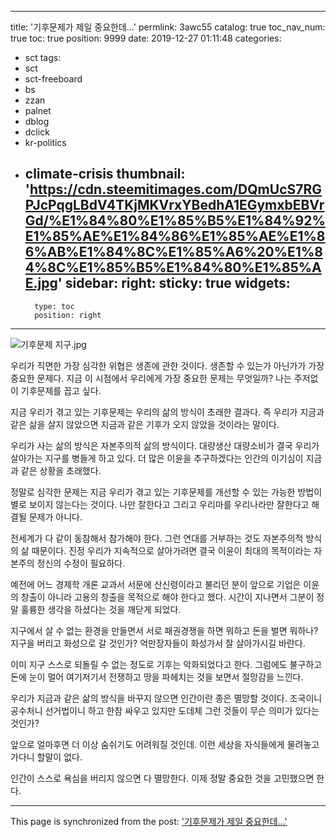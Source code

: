 
---
title: '기후문제가 제일 중요한데...'
permlink: 3awc55
catalog: true
toc_nav_num: true
toc: true
position: 9999
date: 2019-12-27 01:11:48
categories:
- sct
tags:
- sct
- sct-freeboard
- bs
- zzan
- palnet
- dblog
- dclick
- kr-politics
- climate-crisis
thumbnail: 'https://cdn.steemitimages.com/DQmUcS7RGPJcPqgLBdV4TKjMKVrxYBedhA1EGymxbEBVrGd/%E1%84%80%E1%85%B5%E1%84%92%E1%85%AE%E1%84%86%E1%85%AE%E1%86%AB%E1%84%8C%E1%85%A6%20%E1%84%8C%E1%85%B5%E1%84%80%E1%85%AE.jpg'
sidebar:
    right:
        sticky: true
widgets:
    -
        type: toc
        position: right
---


![기후문제 지구.jpg](https://cdn.steemitimages.com/DQmUcS7RGPJcPqgLBdV4TKjMKVrxYBedhA1EGymxbEBVrGd/%E1%84%80%E1%85%B5%E1%84%92%E1%85%AE%E1%84%86%E1%85%AE%E1%86%AB%E1%84%8C%E1%85%A6%20%E1%84%8C%E1%85%B5%E1%84%80%E1%85%AE.jpg)

우리가 직면한 가장 심각한 위협은 생존에 관한 것이다. 생존할 수 있는가 아닌가가 가장 중요한 문제다. 지금 이 시점에서 우리에게 가장 중요한 문제는 무엇일까? 나는 주저없이 기후문제를 꼽고 싶다.

지금 우리가 겪고 있는 기후문제는 우리의 삶의 방식이 초래한 결과다. 즉 우리가 지금과 같은 삶을 살지 않았으면 지금과 같은 기후가 오지 않았을 것이라는 말이다.

우리가 사는 삶의 방식은 자본주의적 삶의 방식이다. 대량생산 대량소비가 결국 우리가 살아가는 지구를 병들게 하고 있다. 더 많은 이윤을 추구하겠다는 인간의 이기심이 지금과 같은 상황을 초래했다.

정말로 심각한 문제는 지금 우리가 겪고 있는 기후문제를 개선할 수 있는 가능한 방법이 별로 보이지 않는다는 것이다. 나만 잘한다고 그리고 우리마를 우리나라만 잘한다고 해결될 문제가 아니다.

전세계가 다 같이 동참해서 참가해야 한다. 그런 연대를 거부하는 것도 자본주의적 방식의 삶 때문이다. 진정 우리가 지속적으로 살아가려면 결국 이윤이 최대의 목적이라는 자본주의 정신의 수정이 필요하다.

예전에 어느 경제학 개론 교과서 서문에 산신령이라고 불리던 분이 앞으로 기업은 이윤의 창출이 아니라 고용의 창출을 목적으로 해야 한다고 했다. 시간이 지나면서 그분이 정말 훌륭한 생각을 하셨다는 것을 깨닫게 되었다.

지구에서 살 수 없는 환경을 만들면서 서로 패권경쟁을 하면 뭐하고 돈을 벌면 뭐하나? 지구을 버리고 화성으로 갈 것인가? 억만장자들이 화성가서 잘 살아가시길 바란다.

이미 지구 스스로 되돌릴 수 없는 정도로 기후는 악화되었다고 한다. 그럼에도 불구하고 돈에 눈이 멀어 여기저기서 전쟁하고 땅을 파헤치는 것을 보면서 절망감을 느낀다.

우리가 지금과 같은 삶의 방식을 바꾸지 않으면 인간이란 종은 멸망할 것이다. 조국이니 공수처니 선거법이니 하고 한참 싸우고 있지만 도데체 그런 것들이 무슨 의미가 있다는 것인가?

앞으로 얼마후면 더 이상 숨쉬기도 어려워질 것인데. 이런 세상을 자식들에게 물려놓고 가다니 할말이 없다.

인간이 스스로 욕심을 버리지 않으면 다 멸망한다. 이제 정말 중요한 것을 고민했으면 한다.

- - -

This page is synchronized from the post: ['기후문제가 제일 중요한데...'](https://steemit.com/@oldstone/3awc55)
